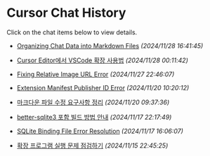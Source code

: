 # Cursor Chat History

Click on the chat items below to view details.

- [Organizing Chat Data into Markdown Files](tabs/e4e72e5c-f7d5-4d1a-8d80-dab1ee88df10.md)
  *(2024/11/28 16:41:45)*

- [Cursor Editor에서 VSCode 확장 사용법](tabs/9b848242-5cea-4909-8f88-ea179886c41b.md)
  *(2024/11/28 00:11:42)*

- [Fixing Relative Image URL Error](tabs/206da480-c484-461b-bb77-d1acdcc5f3b1.md)
  *(2024/11/27 22:46:07)*

- [Extension Manifest Publisher ID Error](tabs/4ffc7ddf-eece-4798-8514-7ad9f34f84b5.md)
  *(2024/11/20 10:20:12)*

- [마크다운 파일 수정 요구사항 정리](tabs/374152de-3d64-4e0d-8a15-162a357f580a.md)
  *(2024/11/20 09:37:36)*

- [better-sqlite3 포함 빌드 방법 안내](tabs/c5e12930-db1c-449d-94a4-c204db34914b.md)
  *(2024/11/17 22:17:49)*

- [SQLite Binding File Error Resolution](tabs/1de1785d-ab31-4edc-a7df-04a2003b5d27.md)
  *(2024/11/17 16:06:07)*

- [확장 프로그램 실행 문제 점검하기](tabs/780065eb-144e-4d8e-9e3d-afe607ed854e.md)
  *(2024/11/15 22:45:25)*
